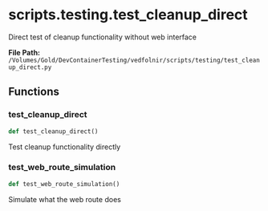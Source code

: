 # scripts.testing.test_cleanup_direct

Direct test of cleanup functionality without web interface

**File Path:** `/Volumes/Gold/DevContainerTesting/vedfolnir/scripts/testing/test_cleanup_direct.py`

## Functions

### test_cleanup_direct

```python
def test_cleanup_direct()
```

Test cleanup functionality directly

### test_web_route_simulation

```python
def test_web_route_simulation()
```

Simulate what the web route does

